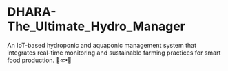 # DHARA-The_Ultimate_Hydro_Manager
An IoT-based hydroponic and aquaponic management system that integrates real-time monitoring and sustainable farming practices for smart food production. 🌿🐟📡
